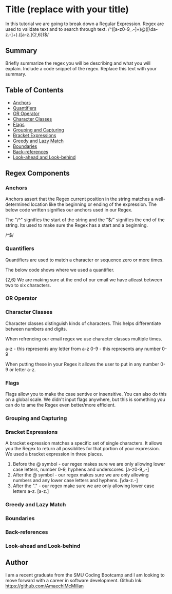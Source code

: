 # Title (replace with your title)

In this tutorial we are going to break down a Regular Expression. Regex are used to validate text and to search through text.
/^([a-z0-9_\.-]+)@([\da-z\.-]+)\.([a-z\.]{2,6})$/

## Summary

Briefly summarize the regex you will be describing and what you will explain. Include a code snippet of the regex. Replace this text with your summary.

## Table of Contents

- [Anchors](#anchors)
- [Quantifiers](#quantifiers)
- [OR Operator](#or-operator)
- [Character Classes](#character-classes)
- [Flags](#flags)
- [Grouping and Capturing](#grouping-and-capturing)
- [Bracket Expressions](#bracket-expressions)
- [Greedy and Lazy Match](#greedy-and-lazy-match)
- [Boundaries](#boundaries)
- [Back-references](#back-references)
- [Look-ahead and Look-behind](#look-ahead-and-look-behind)

## Regex Components

### Anchors

Anchors assert that the Regex current position in the string matches a well-determined location like the beginning or ending of the expression. The below code written signifies our anchors used in our Regex.

The "/^" signifies the start of the string and the "$/" signifies the end of the string. Its used to make sure the Regex has a start and a beginning.

/^$/

### Quantifiers

Quantifiers are used to match a character or sequence zero or more times.

The below code shows where we used a quantifier.

{2,6} We are making sure at the end of our email we have atleast between two to six characters.

### OR Operator

### Character Classes

Character classes distinguish kinds of characters. This helps differentiate between numbers and digits.

When refrencing our email regex we use character classes multiple times.

a-z - this represents any letter from a-z 0-9 - this represents any number 0-9

When putting these in your Regex it allows the user to put in any number 0-9 or letter a-z.

### Flags

Flags allow you to make the case sentive or insensitive. You can also do this on a global scale. We didn't input flags anywhere, but this is something you can do to ame the Regex even better/more efficient.

### Grouping and Capturing

### Bracket Expressions

A bracket expression matches a specific set of single characters. It allows you the Regex to return all possiblites for that portion of your expression.
We used a bracket expression in three places.

1. Before the @ symbol - our regex makes sure we are only allowing lower case letters, number 0-9, hyphens and underscores. [a-z0-9_\.-]
2. After the @ symbol - our regex makes sure we are only allowing numbers and any lower case letters and hyphens. [\da-z\.-]
3. After the "." - our regex make sure we are only allowing lower case letters a-z. [a-z\.]

### Greedy and Lazy Match

### Boundaries

### Back-references

### Look-ahead and Look-behind

## Author

I am a recent graduate from the SMU Coding Bootcamp and I am looking to move forward with a career in software development.
Github lnk: https://github.com/AmaechiMcMillan
